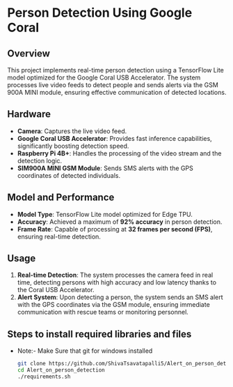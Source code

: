 # Person Detection Using Google Coral

## Overview
This project implements real-time person detection using a TensorFlow Lite model optimized for the Google Coral USB Accelerator. The system processes live video feeds to detect people and sends alerts via the GSM 900A MINI module, ensuring effective communication of detected locations.

## Hardware
- **Camera**: Captures the live video feed.
- **Google Coral USB Accelerator**: Provides fast inference capabilities, significantly boosting detection speed.
- **Raspberry Pi 4B+**: Handles the processing of the video stream and the detection logic.
- **SIM900A MINI GSM Module**: Sends SMS alerts with the GPS coordinates of detected individuals.

## Model and Performance
- **Model Type**: TensorFlow Lite model optimized for Edge TPU.
- **Accuracy**: Achieved a maximum of **92% accuracy** in person detection.
- **Frame Rate**: Capable of processing at **32 frames per second (FPS)**, ensuring real-time detection.

## Usage
1. **Real-time Detection**: The system processes the camera feed in real time, detecting persons with high accuracy and low latency thanks to the Coral USB Accelerator.
2. **Alert System**: Upon detecting a person, the system sends an SMS alert with the GPS coordinates via the GSM module, ensuring immediate communication with rescue teams or monitoring personnel.


## Steps to install required libraries and files
- Note:- Make Sure that git for windows installed
     ```bash
     git clone https://github.com/ShivaTsavatapalli5/Alert_on_person_detection.git
     cd Alert_on_person_detection
     ./requirements.sh
     ```
